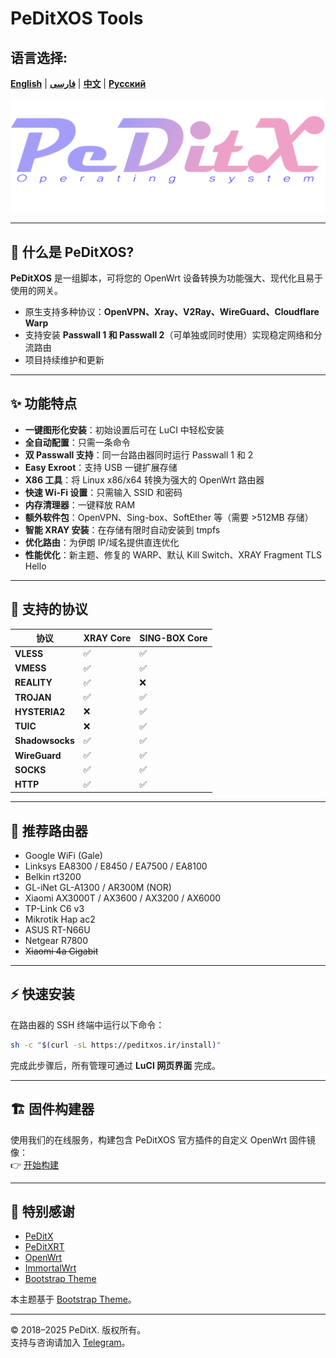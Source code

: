 # PeDitXOS Tools  

## 语言选择:

[**English**](README.md) | [**فارسی**](README_fa.md) | [**中文**](README_zh.md) | [**Русский**](README_ru.md)

![PeDitX Banner](https://raw.githubusercontent.com/peditx/luci-theme-peditx/refs/heads/main/luasrc/brand.png)  

---

## 🚀 什么是 PeDitXOS?  
**PeDitXOS** 是一组脚本，可将您的 OpenWrt 设备转换为功能强大、现代化且易于使用的网关。  

- 原生支持多种协议：**OpenVPN、Xray、V2Ray、WireGuard、Cloudflare Warp**  
- 支持安装 **Passwall 1 和 Passwall 2**（可单独或同时使用）实现稳定网络和分流路由  
- 项目持续维护和更新  

---

## ✨ 功能特点  
- **一键图形化安装**：初始设置后可在 LuCI 中轻松安装  
- **全自动配置**：只需一条命令  
- **双 Passwall 支持**：同一台路由器同时运行 Passwall 1 和 2  
- **Easy Exroot**：支持 USB 一键扩展存储  
- **X86 工具**：将 Linux x86/x64 转换为强大的 OpenWrt 路由器  
- **快速 Wi-Fi 设置**：只需输入 SSID 和密码  
- **内存清理器**：一键释放 RAM  
- **额外软件包**：OpenVPN、Sing-box、SoftEther 等（需要 >512MB 存储）  
- **智能 XRAY 安装**：在存储有限时自动安装到 tmpfs  
- **优化路由**：为伊朗 IP/域名提供直连优化  
- **性能优化**：新主题、修复的 WARP、默认 Kill Switch、XRAY Fragment TLS Hello  

---

## 📡 支持的协议  

| 协议           | XRAY Core | SING-BOX Core |
|----------------|-----------|---------------|
| **VLESS**      | ✅         | ✅             |
| **VMESS**      | ✅         | ✅             |
| **REALITY**    | ✅         | ❌             |
| **TROJAN**     | ✅         | ✅             |
| **HYSTERIA2**  | ❌         | ✅             |
| **TUIC**       | ❌         | ✅             |
| **Shadowsocks**| ✅         | ✅             |
| **WireGuard**  | ✅         | ✅             |
| **SOCKS**      | ✅         | ✅             |
| **HTTP**       | ✅         | ✅             |

---

## 📶 推荐路由器  
- Google WiFi (Gale)  
- Linksys EA8300 / E8450 / EA7500 / EA8100  
- Belkin rt3200  
- GL-iNet GL-A1300 / AR300M (NOR)  
- Xiaomi AX3000T / AX3600 / AX3200 / AX6000  
- TP-Link C6 v3  
- Mikrotik Hap ac2  
- ASUS RT-N66U  
- Netgear R7800  
- ~~Xiaomi 4a Gigabit~~  

---

## ⚡ 快速安装  
在路由器的 SSH 终端中运行以下命令：  

```bash
sh -c "$(curl -sL https://peditxos.ir/install)"
```  

完成此步骤后，所有管理可通过 **LuCI 网页界面** 完成。  

---

## 🏗️ 固件构建器  
使用我们的在线服务，构建包含 PeDitXOS 官方插件的自定义 OpenWrt 固件镜像：  
👉 [开始构建](https://peditxos.ir)  

---

## 🙏 特别感谢  

- [PeDitX](https://github.com/peditx)  
- [PeDitXRT](https://github.com/peditx/peditxrt)  
- [OpenWrt](https://github.com/openwrt)  
- [ImmortalWrt](https://github.com/immortalwrt)  
- [Bootstrap Theme](https://github.com/twbs/bootstrap)  

本主题基于 [Bootstrap Theme](https://github.com/twbs/bootstrap)。  

---

© 2018–2025 PeDitX. 版权所有。  
支持与咨询请加入 [Telegram](https://t.me/peditx)。  
